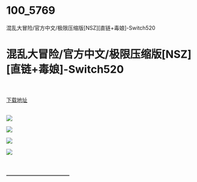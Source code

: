 # 100_5769
混乱大冒险/官方中文/极限压缩版[NSZ][直链+毒娘]-Switch520
# 混乱大冒险/官方中文/极限压缩版[NSZ][直链+毒娘]-Switch520
 <br/></br>
[下载地址](https://www.switch520.cc/article/5769 "下载地址")
<br/></br>

<p><img src="https://www.switch520.cc/muke_img/upload_art_editor_20210102-1_7c441e0a119e5c7361042022bcbf4832.jpg"></p>
<p><img src="https://www.switch520.cc/muke_img/upload_art_editor_20210102-1_58573cc984708e94aae5122e2aad165c.jpg"></p>
<p><img src="https://www.switch520.cc/muke_img/upload_art_editor_20210102-1_013410c9f4806cf801bef6ad2c4284c0.jpg"></p>
<p><img src="https://www.switch520.cc/muke_img/upload_art_editor_20210102-1_0a8cc0785f6d724b787908c83fe8e419.jpg"></p>
<p>&nbsp;</p>
<p><strong>————————————</strong></p>
